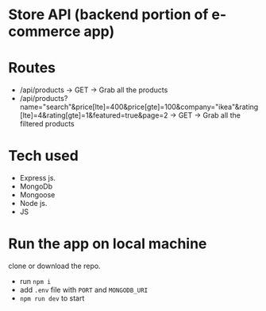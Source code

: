 # Store API (backend portion of e-commerce app)

# Routes

- /api/products -> GET -> Grab all the products
- /api/products?name="search"&price[lte]=400&price[gte]=100&company="ikea"&rating[lte]=4&rating[gte]=1&featured=true&page=2 -> GET -> Grab all the filtered products

# Tech used

- Express js.
- MongoDb
- Mongoose
- Node js.
- JS

# Run the app on local machine

clone or download the repo.

- run `npm i`
- add `.env` file with `PORT` and `MONGODB_URI`
- `npm run dev` to start
